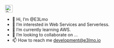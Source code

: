 <img
  src="https://raw.githubusercontent.com/Tarikul-Islam-Anik/Microsoft-Teams-Animated-Emojis/master/Emojis/Smilies/Cat%20with%20Tears%20of%20Joy.png"
  alt="Cat with Tears of Joy"
  width="25"
  height="25"
/>

- 👋 Hi, I’m @E3Lmo
- 👀 I’m interested in Web Services and Serverless.
- 🌱 I’m currently learning AWS.
- 💞️ I’m looking to collaborate on ...
- 📫 How to reach me development@e3lmo.io
